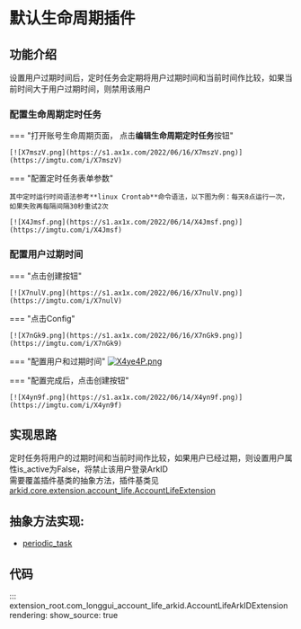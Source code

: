 # 默认生命周期插件

## 功能介绍
设置用户过期时间后，定时任务会定期将用户过期时间和当前时间作比较，如果当前时间大于用户过期时间，则禁用该用户

### 配置生命周期定时任务

=== "打开账号生命周期页面， 点击**编辑生命周期定时任务**按钮"

    [![X7mszV.png](https://s1.ax1x.com/2022/06/16/X7mszV.png)](https://imgtu.com/i/X7mszV)

=== "配置定时任务表单参数"

    其中定时运行时间语法参考**linux Crontab**命令语法，以下图为例：每天8点运行一次，如果失败再每隔间隔30秒重试2次

    [![X4Jmsf.png](https://s1.ax1x.com/2022/06/14/X4Jmsf.png)](https://imgtu.com/i/X4Jmsf)


### 配置用户过期时间


=== "点击创建按钮"

    [![X7nulV.png](https://s1.ax1x.com/2022/06/16/X7nulV.png)](https://imgtu.com/i/X7nulV)

=== "点击Config"

    [![X7nGk9.png](https://s1.ax1x.com/2022/06/16/X7nGk9.png)](https://imgtu.com/i/X7nGk9)

=== "配置用户和过期时间"
    [![X4ye4P.png](https://s1.ax1x.com/2022/06/14/X4ye4P.png)](https://imgtu.com/i/X4ye4P)

=== "配置完成后，点击创建按钮"

    [![X4yn9f.png](https://s1.ax1x.com/2022/06/14/X4yn9f.png)](https://imgtu.com/i/X4yn9f)

## 实现思路
定时任务将用户的过期时间和当前时间作比较，如果用户已经过期，则设置用户属性is_active为False，将禁止该用户登录ArkID</br>
需要覆盖插件基类的抽象方法，插件基类见[arkid.core.extension.account_life.AccountLifeExtension](/%20%20开发者指南/%20插件分类/账户生命周期/)

## 抽象方法实现:
* [periodic_task](#extension_root.com_longgui_account_life_arkid.AccountLifeArkIDExtension.periodic_task)


## 代码

::: extension_root.com_longgui_account_life_arkid.AccountLifeArkIDExtension
    rendering:
        show_source: true